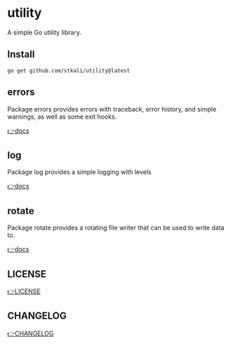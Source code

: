 # utility
A simple Go utility library.

## Install

```shell
go get github.com/stkali/utility@latest
```

## errors
Package errors provides errors with traceback, error history, and simple warnings, as well as some exit hooks.

[👉docs](errors/README.md)

## log
Package log provides a simple logging with levels

[👉docs](log/README.md)

## rotate
Package rotate provides a rotating file writer that can be used to write data to.

[👉docs](rotate/README.md)

## LICENSE

[👉LICENSE](LICENSE)

## CHANGELOG

[👉CHANGELOG](CHANGELOG.md)
